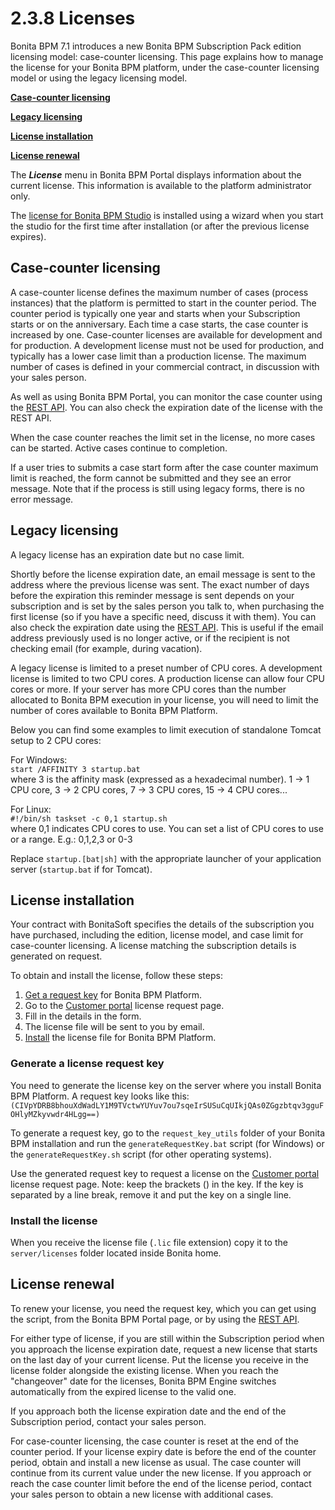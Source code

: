 # 2.3.8 Licenses

Bonita BPM 7.1 introduces a new Bonita BPM Subscription Pack edition licensing model: case-counter licensing. This page explains how to manage the license for your Bonita BPM platform, under the case-counter licensing model or using the legacy licensing model.

**[Case-counter licensing](#case-counter)**

**[Legacy licensing](#legacy)**

**[License installation](#installation)**

**[License renewal](#renewal)**

The **_License_** menu in Bonita BPM Portal displays information about the current license. This information is available to the platform administrator only.

The [license for Bonita BPM Studio](/bonita-bpm-studio-installation.html#license) is installed using a wizard when you start the studio for the first time after installation (or after the previous license expires).

## Case-counter licensing

A case-counter license defines the maximum number of cases (process instances) that the platform is permitted to start in the counter period. 
The counter period is typically one year and starts when your Subscription starts or on the anniversary.
Each time a case starts, the case counter is increased by one. 
Case-counter licenses are available for development and for production. A development license must not be used for production, and typically has a lower case limit than a production license. 
The maximum number of cases is defined in your commercial contract, in discussion with your sales person.

As well as using Bonita BPM Portal, you can monitor the case counter using the [REST API](/platform-api.html#license). You can also check the expiration date of the license with the REST API.

When the case counter reaches the limit set in the license, no more cases can be started. Active cases continue to completion.

If a user tries to submits a case start form after the case counter maximum limit is reached, the form cannot be submitted and they see an error message. 
Note that if the process is still using legacy forms, there is no error message.

## Legacy licensing

A legacy license has an expiration date but no case limit.

Shortly before the license expiration date, an email message is sent to the address where the previous license was sent.
The exact number of days before the expiration this reminder message is sent depends on your subscription and is set 
by the sales person you talk to, when purchasing the first license (so if you have a specific need, discuss it with them). You can also check the expiration date using the [REST API](/platform-api.html#license). This is useful if the email address previously used is no longer active, or if the recipient is not checking email (for example, during vacation).

A legacy license is limited to a preset number of CPU cores. A development license is limited to two CPU cores. 
A production license can allow four CPU cores or more. If your server has more CPU cores than the number allocated to Bonita BPM execution in your license, you will need to limit the number of cores available to Bonita BPM Platform.

Below you can find some examples to limit execution of standalone Tomcat setup to 2 CPU cores:

For Windows:   
`start /AFFINITY 3 startup.bat`  
where 3 is the affinity mask (expressed as a hexadecimal number). 1 -\> 1 CPU core, 3 -\> 2 CPU cores, 7 -\> 3 CPU cores, 15 -\> 4 CPU cores...

For Linux:   
`#!/bin/sh taskset -c 0,1 startup.sh `  
where 
0,1 indicates CPU cores to use. You can set a list of CPU cores to use or a range. E.g.: 0,1,2,3 or 0-3

Replace `startup.[bat|sh]` with the appropriate launcher of your application server (`startup.bat` if for Tomcat).

## License installation

Your contract with BonitaSoft specifies the details of the subscription you have purchased, including the edition, license model, and case limit for case-counter licensing. A license matching the subscription details is generated on request.

To obtain and install the license, follow these steps:

1. [Get a request key](#plat_get) for Bonita BPM Platform.
2. Go to the [Customer portal](https://customer.bonitasoft.com/license/request) license request page.
3. Fill in the details in the form.
4. The license file will be sent to you by email.
5. [Install](#plat_install) the license file for Bonita BPM Platform.

### Generate a license request key

You need to generate the license key on the server where you install Bonita BPM Platform. A request key looks like this:
`
(CIVpYDRB8bhouXdWadLY1M9TVctwYUYuv7ou7sqeIrSUSuCqUIkjQAs0ZGgzbtqv3gguFOHlyMZkyvwdr4HLgg==)
`

To generate a request key, go to the `request_key_utils` folder of your Bonita BPM installation and run the `generateRequestKey.bat` script (for Windows) or the `generateRequestKey.sh` script (for other operating systems).

Use the generated request key to request a license on the [Customer portal](https://customer.bonitasoft.com/license/request) license request page. Note: keep the brackets () in the key.
If the key is separated by a line break, remove it and put the key on a single line.

### Install the license

When you receive the license file (`.lic` file extension) copy it to the `server/licenses` folder located inside Bonita home.

## License renewal

To renew your license, you need the request key, which you can get using the script, from the Bonita BPM Portal page, or by using the [REST API](/platform-api.html#license).

For either type of license, if you are still within the Subscription period when you approach the license expiration date, request a new license that starts on the last day of your current license. 
Put the license you receive in the license folder alongside the existing license. 
When you reach the "changeover" date for the licenses, Bonita BPM Engine switches automatically from the expired license to the valid one.

If you approach both the license expiration date and the end of the Subscription period, contact your sales person.

For case-counter licensing, the case counter is reset at the end of the counter period. 
If your license expiry date is before the end of the counter period, obtain and install a new license as usual. The case counter will continue from its current value under the new license.
If you approach or reach the case counter limit before the end of the license period, contact your sales person to obtain a new license with additional cases.